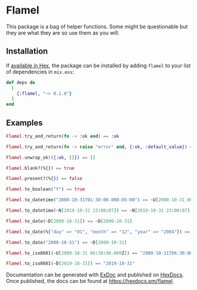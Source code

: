 # Flamel

This package is a bag of helper functions. Some might be questionable but they are what they are so use them as you will.

## Installation

If [available in Hex](https://hex.pm/docs/publish), the package can be installed
by adding `flamel` to your list of dependencies in `mix.exs`:

```elixir
def deps do
  [
    {:flamel, "~> 0.1.0"}
  ]
end
```

## Examples

```elixir
Flamel.try_and_return(fn -> :ok end) == :ok

Flamel.try_and_return(fn -> raise "error" end, {:ok, :default_value}) == {:ok, :default_value}

Flamel.unwrap_ok!({:ok, []}) == []

Flamel.blank?(%{}) == true

Flamel.present?(%{}) == false

Flamel.to_boolean("Y") == true

Flamel.to_datetime("2000-10-31T01:30:00.000-05:00") == ~U[2000-10-31 06:30:00.000Z]

Flamel.to_datetime(~N[2019-10-31 23:00:07]) == ~N[2019-10-31 23:00:07]

Flamel.to_date(~D[2000-10-31]) == ~D[2000-10-31]

Flamel.to_date(%{"day" => "01", "month" => "12", "year" => "2004"}) == ~D[2004-12-01]

Flamel.to_date("2000-10-31") == ~D[2000-10-31]

Flamel.to_iso8601(~U[2000-10-31 06:30:00.000Z]) == "2000-10-31T06:30:00.000Z"

Flamel.to_iso8601(~D[2019-10-31]) == "2019-10-31"
```


Documentation can be generated with [ExDoc](https://github.com/elixir-lang/ex_doc)
and published on [HexDocs](https://hexdocs.pm). Once published, the docs can
be found at <https://hexdocs.pm/flamel>.

